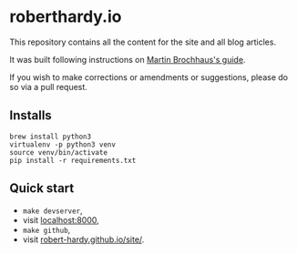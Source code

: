 roberthardy.io
====
This repository contains all the content for the site and all blog articles.

It was built following instructions on [Martin Brochhaus's guide](http://martinbrochhaus.com/pelican2.html).

If you wish to make corrections or amendments or suggestions, please do so via
a pull request.


Installs
----

    brew install python3
    virtualenv -p python3 venv
    source venv/bin/activate
    pip install -r requirements.txt

Quick start
----

- `make devserver`,
- visit [localhost:8000](http://localhost:8000/),
- `make github`,
- visit [robert-hardy.github.io/site/](https://robert-hardy.github.io/site/).
